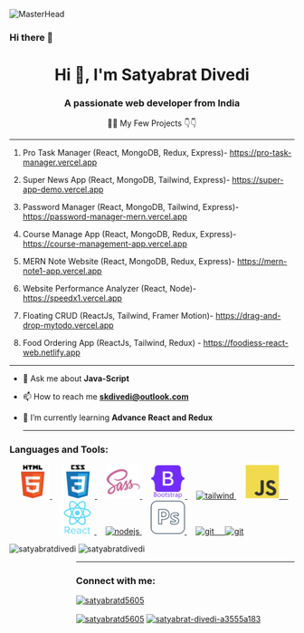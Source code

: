 ![MasterHead](https://mir-s3-cdn-cf.behance.net/project_modules/fs/54b6c068097599.5b50bca476b9b.gif)
### Hi there 👋

<h1 align="center">Hi 👋, I'm Satyabrat Divedi</h1>
<h3 align="center">A passionate web developer from India</h3>
 <p align="center" >👨‍💻 My Few Projects 👇👇 </p>
 <hr></hr>


1. Pro Task Manager (React, MongoDB, Redux,
Express)- https://pro-task-manager.vercel.app

2. Super News App (React, MongoDB, Tailwind,
Express)- https://super-app-demo.vercel.app

3. Password Manager (React, MongoDB, Tailwind,
Express)- https://password-manager-mern.vercel.app

4. Course Manage App (React, MongoDB, Redux,
Express)- https://course-management-app.vercel.app

5. MERN Note Website (React, MongoDB, Redux,
Express)- https://mern-note1-app.vercel.app

6. Website Performance Analyzer (React, Node)- https://speedx1.vercel.app

7. Floating CRUD (ReactJs, Tailwind, Framer
Motion)- https://drag-and-drop-mytodo.vercel.app

8. Food Ordering App (ReactJs, Tailwind, Redux) -
https://foodiess-react-web.netlify.app

<hr/>


- 💬 Ask me about **Java-Script**
- 📫 How to reach me **skdivedi@outlook.com**
- 🌱 I’m currently learning **Advance React and Redux**


  <hr></hr>
<h3 align="left">Languages and Tools:</h3>

<p align="center"> <a href="https://www.w3.org/html/" target="_blank" rel="noreferrer"> <img
        src="https://raw.githubusercontent.com/devicons/devicon/master/icons/html5/html5-original-wordmark.svg"
        alt="html5" width="60" height="60" /> </a> &nbsp &nbsp  <a href="https://www.w3schools.com/css/" target="_blank" rel="noreferrer"> <img
        src="https://raw.githubusercontent.com/devicons/devicon/master/icons/css3/css3-original-wordmark.svg" alt="css3"
        width="60" height="60" /> </a> &nbsp &nbsp <a href="https://sass-lang.com" target="_blank" rel="noreferrer"> <img
        src="https://raw.githubusercontent.com/devicons/devicon/master/icons/sass/sass-original.svg" alt="sass"
        width="60" height="60" /> </a> &nbsp &nbsp <a href="https://getbootstrap.com" target="_blank" rel="noreferrer"> <img
        src="https://raw.githubusercontent.com/devicons/devicon/master/icons/bootstrap/bootstrap-plain-wordmark.svg"
  alt="bootstrap" width="60" height="60" /> </a> &nbsp &nbsp <a href="https://tailwindcss.com/" target="_blank" rel="noreferrer"> <img
        src="https://www.vectorlogo.zone/logos/tailwindcss/tailwindcss-icon.svg" alt="tailwind" width="60"
        height="60" /> </a> &nbsp &nbsp <a href="https://developer.mozilla.org/en-US/docs/Web/JavaScript" target="_blank" rel="noreferrer"> <img
        src="https://raw.githubusercontent.com/devicons/devicon/master/icons/javascript/javascript-original.svg"
        alt="javascript" width="60" height="60" /> &nbsp &nbsp </a> <a href="https://reactjs.org/" target="_blank" rel="noreferrer">
      <img src="https://raw.githubusercontent.com/devicons/devicon/master/icons/react/react-original-wordmark.svg"
        alt="react" width="60" height="60" /> </a> &nbsp &nbsp <a href="https://nodejs.org" target="_blank" rel="noreferrer">
      <img src="https://www.svgrepo.com/show/303266/nodejs-icon-logo.svg"
        alt="nodejs" width="60" height="60" /> </a> &nbsp &nbsp <a href="https://www.photoshop.com/en" target="_blank" rel="noreferrer"> <img
        src="https://raw.githubusercontent.com/devicons/devicon/master/icons/photoshop/photoshop-line.svg"
        alt="photoshop" width="60" height="60" /> </a> &nbsp &nbsp <a href="https://git-scm.com/" target="_blank" rel="noreferrer"> <img
      src="https://www.svgrepo.com/show/331724/github-code-source.svg" alt="git" width="60" height="60" /> &nbsp &nbsp <a href="https://git-scm.com/" target="_blank" rel="noreferrer"> <img
      src="https://raw.githubusercontent.com/reduxjs/redux/master/logo/logo.png" alt="git" width="60" height="60" /> </a></p>
      
      

<p><img height="160px" align="left" src="https://github-readme-stats.vercel.app/api/top-langs?username=satyabratdivedi&show_icons=true&locale=en&layout=compact" alt="satyabratdivedi" /></p>

<p>&nbsp;<img height="160px" src="https://github-readme-stats.vercel.app/api?username=satyabratdivedi&show_icons=true&locale=en" alt="satyabratdivedi" /></p>

  <hr></hr>

<h3 align="left">Connect with me:</h3>
<p align="left"> <a href="https://twitter.com/satyabratd5605" target="blank"><img src="https://img.shields.io/twitter/follow/satyabratd5605?logo=twitter&style=for-the-badge" alt="satyabratd5605" /></a> </p>
<p align="left">
<a href="https://twitter.com/satyabratd5605" target="blank"><img align="center" src="https://raw.githubusercontent.com/rahuldkjain/github-profile-readme-generator/master/src/images/icons/Social/twitter.svg" alt="satyabratd5605" height="30" width="40" /></a>
<a href="https://linkedin.com/in/satyabrat-divedi-a3555a183" target="blank"><img align="center" src="https://raw.githubusercontent.com/rahuldkjain/github-profile-readme-generator/master/src/images/icons/Social/linked-in-alt.svg" alt="satyabrat-divedi-a3555a183" height="30" width="40" /></a>
</p>
